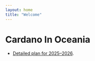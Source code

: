 ```yaml
---
layout: home
title: "Welcome"
---
```


# Cardano In Oceania

- [Detailed plan for 2025–2026](/cino-2025-2026/).
